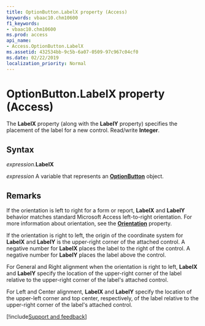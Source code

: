 ```yaml
---
title: OptionButton.LabelX property (Access)
keywords: vbaac10.chm10600
f1_keywords:
- vbaac10.chm10600
ms.prod: access
api_name:
- Access.OptionButton.LabelX
ms.assetid: 432534bb-9c5b-6a07-0509-97c967c04cf0
ms.date: 02/22/2019
localization_priority: Normal
---
```



# OptionButton.LabelX property (Access)

The **LabelX** property (along with the **LabelY** property) specifies the placement of the label for a new control. Read/write **Integer**.


## Syntax

_expression_.**LabelX**

_expression_ A variable that represents an **[OptionButton](Access.OptionButton.md)** object.


## Remarks

If the orientation is left to right for a form or report, **LabelX** and **LabelY** behavior matches standard Microsoft Access left-to-right orientation. For more information about orientation, see the **[Orientation](access.form.orientation.md)** property.

If the orientation is right to left, the origin of the coordinate system for **LabelX** and **LabelY** is the upper-right corner of the attached control. A negative number for **LabelX** places the label to the right of the control. A negative number for **LabelY** places the label above the control.

For General and Right alignment when the orientation is right to left, **LabelX** and **LabelY** specify the location of the upper-right corner of the label relative to the upper-right corner of the label's attached control. 

For Left and Center alignment, **LabelX** and **LabelY** specify the location of the upper-left corner and top center, respectively, of the label relative to the upper-right corner of the label's attached control.


[!include[Support and feedback](~/includes/feedback-boilerplate.md)]